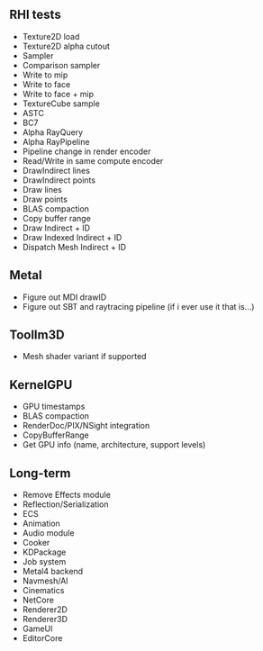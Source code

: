 ## RHI tests
- Texture2D load
- Texture2D alpha cutout
- Sampler
- Comparison sampler
- Write to mip
- Write to face
- Write to face + mip
- TextureCube sample
- ASTC
- BC7
- Alpha RayQuery
- Alpha RayPipeline
- Pipeline change in render encoder
- Read/Write in same compute encoder
- DrawIndirect lines
- DrawIndirect points
- Draw lines
- Draw points
- BLAS compaction
- Copy buffer range
- Draw Indirect + ID
- Draw Indexed Indirect + ID
- Dispatch Mesh Indirect + ID

## Metal
- Figure out MDI drawID
- Figure out SBT and raytracing pipeline (if i ever use it that is...)

## ToolIm3D
- Mesh shader variant if supported

## KernelGPU
- GPU timestamps
- BLAS compaction
- RenderDoc/PIX/NSight integration
- CopyBufferRange
- Get GPU info (name, architecture, support levels)

## Long-term
- Remove Effects module
- Reflection/Serialization
- ECS
- Animation
- Audio module
- Cooker
- KDPackage
- Job system
- Metal4 backend
- Navmesh/AI
- Cinematics
- NetCore
- Renderer2D
- Renderer3D
- GameUI
- EditorCore

